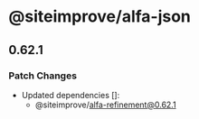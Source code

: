 # @siteimprove/alfa-json

## 0.62.1

### Patch Changes

- Updated dependencies []:
  - @siteimprove/alfa-refinement@0.62.1
